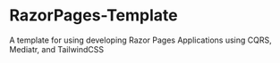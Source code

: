# RazorPages-Template
A template for using developing Razor Pages Applications using CQRS, Mediatr, and TailwindCSS
